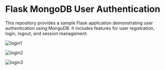 # Flask MongoDB User Authentication

This repository provides a sample Flask application demonstrating user authentication using MongoDB. It includes features for user registration, login, logout, and session management.

![login1](https://github.com/AmirKhan024/Flask-Login-System-with-MongoDB/assets/163306591/13cc04c4-37e4-4a11-899d-db658975ef6a)

![login2](https://github.com/AmirKhan024/Flask-Login-System-with-MongoDB/assets/163306591/68c7eec2-2ad5-47a5-a135-d21f1996e712)

![login3](https://github.com/AmirKhan024/Flask-Login-System-with-MongoDB/assets/163306591/3b615864-eb13-43df-b9a7-bf2570aa709c)




